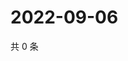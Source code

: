 # 2022-09-06

共 0 条

<!-- BEGIN WEIBO -->
<!-- 最后更新时间 Tue Sep 06 2022 18:18:43 GMT+0800 (China Standard Time) -->

<!-- END WEIBO -->
